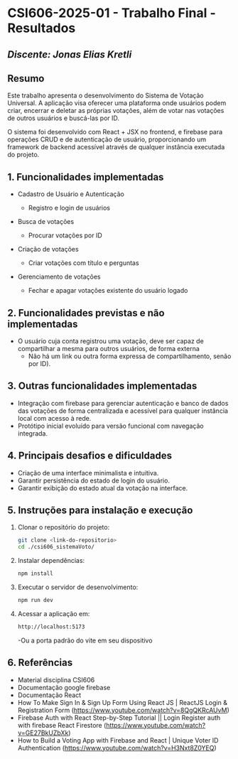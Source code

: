 # **CSI606-2025-01 - Trabalho Final - Resultados**

## _Discente: Jonas Elias Kretli_

## Resumo

Este trabalho apresenta o desenvolvimento do Sistema de Votação Universal. A aplicação visa oferecer uma plataforma onde usuários podem criar, encerrar e deletar as próprias votações, além de votar nas votações de outros usuários e buscá-las por ID.

O sistema foi desenvolvido com React + JSX no frontend, e firebase para operações CRUD e de autenticação de usuário, proporcionando um framework de backend acessível através de qualquer instância executada do projeto.


## 1. Funcionalidades implementadas

* Cadastro de Usuário e Autenticação

  	- Registro e login de usuários

* Busca de votações

  	- Procurar votações por ID

* Criação de votações

	- Criar votações com título e perguntas

* Gerenciamento de votações

	- Fechar e apagar votações existente do usuário logado

## 2. Funcionalidades previstas e não implementadas

* O usuário cuja conta registrou uma votação, deve ser capaz de compartilhar a mesma para outros usuários, de forma externa
	- Não há um link ou outra forma expressa de compartilhamento, senão por ID).

## 3. Outras funcionalidades implementadas

- Integração com firebase para gerenciar autenticação e banco de dados das votações de forma centralizada e acessível para qualquer instância local com acesso à rede.
- Protótipo inicial evoluído para versão funcional com navegação integrada.

## 4. Principais desafios e dificuldades

- Criação de uma interface minimalista e intuitiva.
- Garantir persistência do estado de login do usuário.
- Garantir exibição do estado atual da votação na interface.

## 5. Instruções para instalação e execução

1. Clonar o repositório do projeto:
   ```bash
   git clone <link-do-repositorio>
   cd ./csi606_sistemaVoto/
   ```
2. Instalar dependências:
   ```bash
   npm install
   ```
3. Executar o servidor de desenvolvimento:
   ```bash
   npm run dev
   ```
4. Acessar a aplicação em:
   ```bash
   http://localhost:5173
   ```
	-Ou a porta padrão do vite em seu dispositivo

## 6. Referências

- Material disciplina CSI606
- Documentação google firebase
- Documentação React
- How To Make Sign In & Sign Up Form Using React JS | ReactJS Login & Registration Form (https://www.youtube.com/watch?v=8QgQKRcAUvM)
- Firebase Auth with React Step-by-Step Tutorial || Login Register auth with firebase React Firestore (https://www.youtube.com/watch?v=GE27BkUZbXk)
- How to Build a Voting App with Firebase and React | Unique Voter ID Authentication (https://www.youtube.com/watch?v=H3Nxt8Z0YEQ)

